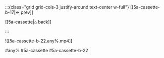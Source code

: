 :::{class="grid grid-cols-3 justify-around text-center w-full"}
[[5a-cassette-b-17|← prev]]

[[5a-cassette|⌂ back]]

<span/>

:::

![[5a-cassette-b-22.any%.mp4]]

#any% #5a-cassette #5a-cassette-b-22